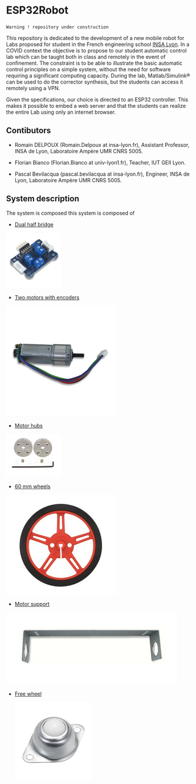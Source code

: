 # ESP32Robot

`Warning ! repository under construction`

This repository is dedicated to the development of a new mobile robot for Labs proposed for student in the French engineering school [INSA Lyon](www.insa-lyon.fr). In a COVID context the objective is to propose to our student automatic control lab which can be taught both in class and remotely in the event of confinement. The constraint is to be able to illustrate the basic automatic control principles on a simple system, without the need for software requiring a significant computing capacity.  During the lab, Matlab/Simulink:registered:  can be used to do the corrector synthesis, but the students can access it remotely using a VPN.

Given the specifications, our choice is directed to an ESP32 controller. This makes it possible to embed a web server and that the students can realize the entire Lab using only an internet browser.  

## Contibutors

- Romain DELPOUX (Romain.Delpoux at insa-lyon.fr), Assistant Professor, INSA de Lyon, Laboratoire Ampère UMR CNRS 5005.

- Florian Bianco (Florian.Bianco at univ-lyon1.fr), Teacher, IUT GEII Lyon.
- Pascal Bevilacqua (pascal.bevilacqua at insa-lyon.fr), Engineer, INSA de Lyon, Laboratoire Ampère UMR CNRS 5005.

## System description

The system is composed this system is composed of 

- [Dual half bridge](https://store.digilentinc.com/pmod-dhb1-dual-h-bridge/)

<img src="https://raw.githubusercontent.com/rdelpoux/ESP32Robot/main/img/Pmod_DHB1.png" alt="Dual-brige " width="150" />



- [Two motors with encoders](https://store.digilentinc.com/dc-motor-gearbox-1-53-gear-ratio-custom-6v-motor-designed-for-digilent-robot-kits/)

<img src="https://raw.githubusercontent.com/rdelpoux/ESP32Robot/main/img/moteur-reducteur-avec-encodeur.png" alt="motor" width="300" />



- [Motor hubs](https://www.lextronic.fr/moyeux-pour-moteurs-pololu-30809.html)

<img src="https://raw.githubusercontent.com/rdelpoux/ESP32Robot/main/img/moyeux-pour-moteurs-pololu.jpg" alt="moyeux " width="150" />

- [60 mm wheels](https://www.lextronic.fr/paire-de-roues-diametre-60-mm-30817.html)

<img src="https://raw.githubusercontent.com/rdelpoux/ESP32Robot/main/img/paire-de-roues-diametre-60-mm.jpg" alt="wheel " width="300"/>

- [Motor support](https://www.lextronic.fr/support-pour-moteurs-30627.html)

![support](https://raw.githubusercontent.com/rdelpoux/ESP32Robot/main/img/support-pour-moteurs.jpg)

- [Free wheel](https://www.manomano.fr/catalogue/p/litzee-transfert-a-billes-roulettes-pour-meubles-roulettes-transfert-a-rouleaux-unites-de-transfert-a-billes-fer-galvanise-avec-boules-en-nylon-pour-transmission-meubles-fauteuil-roulant-6-pieces-28320695?g=1&referer_id=689880&cq_src=google_ads&cq_cmp=11057446537&cq_con=110150695580&cq_term=&cq_med=pla&cq_plac=&cq_net=g&cq_pos=&cq_plt=gp&cq_plt=gp&gclid=Cj0KCQiA0-6ABhDMARIsAFVdQv8q6O9rFnHw9-YfIDL3XiyYXy5AE14RHB-vroiU9LCYbMjPGpgr8QIaAvA5EALw_wcB#/)

  <img src="https://raw.githubusercontent.com/rdelpoux/ESP32Robot/main/img/free-wheel.jpg" alt="free-wheel " style="zoom:30%;" />

  

  



